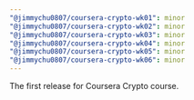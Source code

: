 ```yaml
---
"@jimmychu0807/coursera-crypto-wk01": minor
"@jimmychu0807/coursera-crypto-wk02": minor
"@jimmychu0807/coursera-crypto-wk03": minor
"@jimmychu0807/coursera-crypto-wk04": minor
"@jimmychu0807/coursera-crypto-wk05": minor
"@jimmychu0807/coursera-crypto-wk06": minor
---
```


The first release for Coursera Crypto course.
